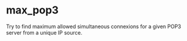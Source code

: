 max_pop3
========

Try to find maximum allowed simultaneous connexions for a given POP3 server from a unique IP source.
